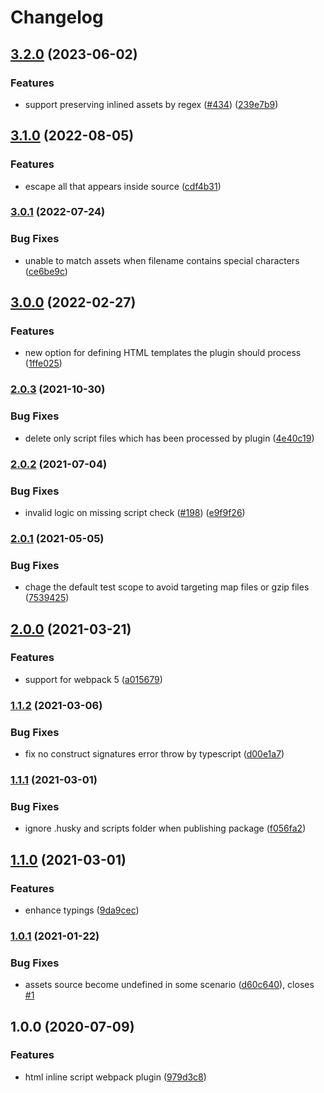 # Changelog

## [3.2.0](https://github.com/icelam/html-inline-script-webpack-plugin/compare/v3.1.0...v3.2.0) (2023-06-02)


### Features

* support preserving inlined assets by regex ([#434](https://github.com/icelam/html-inline-script-webpack-plugin/issues/434)) ([239e7b9](https://github.com/icelam/html-inline-script-webpack-plugin/commit/239e7b9e31dabf6699089357af214951c6209918))

## [3.1.0](https://github.com/icelam/html-inline-script-webpack-plugin/compare/v3.0.1...v3.1.0) (2022-08-05)


### Features

* escape all </script> that appears inside source ([cdf4b31](https://github.com/icelam/html-inline-script-webpack-plugin/commit/cdf4b3198f4ff927fe03a25b6f35eacff6080ff2))

### [3.0.1](https://github.com/icelam/html-inline-script-webpack-plugin/compare/v3.0.0...v3.0.1) (2022-07-24)


### Bug Fixes

* unable to match assets when filename contains special characters ([ce6be9c](https://github.com/icelam/html-inline-script-webpack-plugin/commit/ce6be9cc09c40cfd85377a62b119bacdf590c67b))

## [3.0.0](https://github.com/icelam/html-inline-script-webpack-plugin/compare/v2.0.3...v3.0.0) (2022-02-27)


### Features

* new option for defining HTML templates the plugin should process ([1ffe025](https://github.com/icelam/html-inline-script-webpack-plugin/commit/1ffe025618685b99a1c37ef6d925b422ae5918c7))

### [2.0.3](https://github.com/icelam/html-inline-script-webpack-plugin/compare/v2.0.2...v2.0.3) (2021-10-30)


### Bug Fixes

* delete only script files which has been processed by plugin ([4e40c19](https://github.com/icelam/html-inline-script-webpack-plugin/commit/4e40c19ee11688f9ee9bbb25196cc30a0f7372ce))

### [2.0.2](https://github.com/icelam/html-inline-script-webpack-plugin/compare/v2.0.1...v2.0.2) (2021-07-04)


### Bug Fixes

* invalid logic on missing script check ([#198](https://github.com/icelam/html-inline-script-webpack-plugin/issues/198)) ([e9f9f26](https://github.com/icelam/html-inline-script-webpack-plugin/commit/e9f9f26a247df31a0f1b4849410a775b477cca76))

### [2.0.1](https://github.com/icelam/html-inline-script-webpack-plugin/compare/v2.0.0...v2.0.1) (2021-05-05)


### Bug Fixes

* chage the default test scope to avoid targeting map files or gzip files ([7539425](https://github.com/icelam/html-inline-script-webpack-plugin/commit/75394251d96d94dbb35ae9b353b9ca6f24c6cec8))

## [2.0.0](https://github.com/icelam/html-inline-script-webpack-plugin/compare/v1.1.2...v2.0.0) (2021-03-21)


### Features

* support for webpack 5 ([a015679](https://github.com/icelam/html-inline-script-webpack-plugin/commit/a0156798e6a80d58d4db52d0fb614bc673cac9f3))

### [1.1.2](https://github.com/icelam/html-inline-script-webpack-plugin/compare/v1.1.1...v1.1.2) (2021-03-06)


### Bug Fixes

* fix no construct signatures error throw by typescript ([d00e1a7](https://github.com/icelam/html-inline-script-webpack-plugin/commit/d00e1a7eb79bb81642246ac81d68807b72bcb06e))

### [1.1.1](https://github.com/icelam/html-inline-script-webpack-plugin/compare/v1.1.0...v1.1.1) (2021-03-01)


### Bug Fixes

* ignore .husky and scripts folder when publishing package ([f056fa2](https://github.com/icelam/html-inline-script-webpack-plugin/commit/f056fa26f242cdca73254f5a0a260a98c4e477d7))

## [1.1.0](https://github.com/icelam/html-inline-script-webpack-plugin/compare/v1.0.1...v1.1.0) (2021-03-01)


### Features

* enhance typings ([9da9cec](https://github.com/icelam/html-inline-script-webpack-plugin/commit/9da9ceca3477a5f82b416a69704b9c790212a738))

### [1.0.1](https://github.com/icelam/html-inline-script-webpack-plugin/compare/v1.0.0...v1.0.1) (2021-01-22)


### Bug Fixes

* assets source become undefined in some scenario ([d60c640](https://github.com/icelam/html-inline-script-webpack-plugin/commit/d60c640eb7eaf0673a4930fc9cf7777b89a2c0ab)), closes [#1](https://github.com/icelam/html-inline-script-webpack-plugin/issues/1)

## 1.0.0 (2020-07-09)


### Features

* html inline script webpack plugin ([979d3c8](https://github.com/icelam/html-inline-script-webpack-plugin/commit/979d3c8bf9699235209f3852c2600756b9a8281c))

